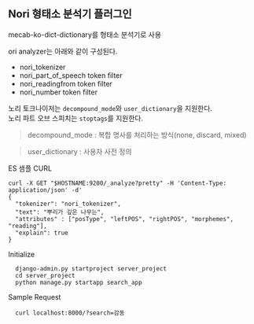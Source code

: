 
## Nori 형태소 분석기 플러그인
mecab-ko-dict-dictionary를 형태소 분석기로 사용     

ori analyzer는 아래와 같이 구성된다.
- nori_tokenizer
- nori_part_of_speech token filter
- nori_readingfrom token filter
- nori_number token filter

노리 토크나이저는 ```decompound_mode```와 ```user_dictionary```을 지원한다.     
노리 파트 오브 스피치는 ```stoptags```를 지원한다.

> decompound_mode : 복합 명사를 처리하는 방식(none, discard, mixed)

> user_dictionary : 사용자 사전 정의

ES 샘플 CURL

```
curl -X GET "$HOSTNAME:9200/_analyze?pretty" -H 'Content-Type: application/json' -d'
{
  "tokenizer": "nori_tokenizer",
  "text": "뿌리가 깊은 나무는",
  "attributes" : ["posType", "leftPOS", "rightPOS", "morphemes", "reading"],
  "explain": true
}
```

Initialize

```
  django-admin.py startproject server_project
  cd server_project
  python manage.py startapp search_app
```

Sample Request
```
  curl localhost:8000/?search=감동
```




